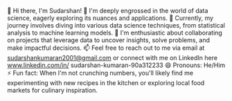 👋 Hi there, I'm Sudarshan!
👀 I'm deeply engrossed in the world of data science, eagerly exploring its nuances and applications.
🌱 Currently, my journey involves diving into various data science techniques, from statistical analysis to machine learning models.
💞️ I'm enthusiastic about collaborating on projects that leverage data to uncover insights, solve problems, and make impactful decisions.
📫 Feel free to reach out to me via email at sudarshankumaran2001@gmail.com or connect with me on LinkedIn here www.linkedin.com/in/
sudarshan-kumaran-90a312233 
😄 Pronouns: He/Him
⚡ Fun fact: When I'm not crunching numbers, you'll likely find me experimenting with new recipes in the kitchen or exploring local food markets for culinary inspiration.

<!---
sudarshan2001/sudarshan2001 is a ✨ special ✨ repository because its `README.md` (this file) appears on your GitHub profile.
You can click the Preview link to take a look at your changes.
--->

